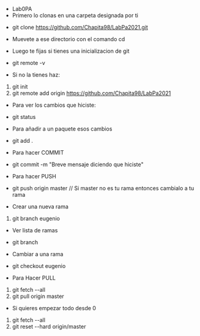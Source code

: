 - Lab0PA
- Primero lo clonas en una carpeta designada por ti
* git clone https://github.com/Chapita98/LabPa2021.git

- Muevete a ese directorio con el comando cd

- Luego te fijas si tienes una inicializacion de git
* git remote -v

- Si no la tienes haz:
1. git init
2. git remote add origin https://github.com/Chapita98/LabPa2021

- Para ver los cambios que hiciste:
* git status

- Para añadir a un paquete esos cambios
* git add .

- Para hacer COMMIT
* git commit -m "Breve mensaje diciendo que hiciste"

- Para hacer PUSH
* git push origin master // Si master no es tu rama entonces cambialo a tu rama

- Crear una nueva rama
1. git branch eugenio

- Ver lista de ramas
* git branch

- Cambiar a una rama
* git checkout eugenio

- Para Hacer PULL
1. git fetch --all
2. git pull origin master

- Si quieres empezar todo desde 0
1. git fetch --all
2. git reset --hard origin/master
